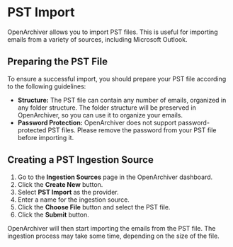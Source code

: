 # PST Import

OpenArchiver allows you to import PST files. This is useful for importing emails from a variety of sources, including Microsoft Outlook.

## Preparing the PST File

To ensure a successful import, you should prepare your PST file according to the following guidelines:

- **Structure:** The PST file can contain any number of emails, organized in any folder structure. The folder structure will be preserved in OpenArchiver, so you can use it to organize your emails.
- **Password Protection:** OpenArchiver does not support password-protected PST files. Please remove the password from your PST file before importing it.

## Creating a PST Ingestion Source

1.  Go to the **Ingestion Sources** page in the OpenArchiver dashboard.
2.  Click the **Create New** button.
3.  Select **PST Import** as the provider.
4.  Enter a name for the ingestion source.
5.  Click the **Choose File** button and select the PST file.
6.  Click the **Submit** button.

OpenArchiver will then start importing the emails from the PST file. The ingestion process may take some time, depending on the size of the file.
